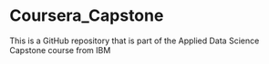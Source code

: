 # Coursera_Capstone
This is a GitHub repository that is part of the Applied Data Science Capstone course from IBM
